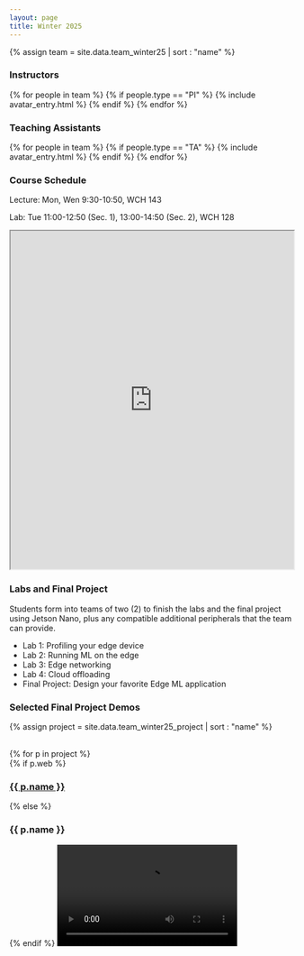 ```yaml
---
layout: page
title: Winter 2025
---
```


{% assign team = site.data.team_winter25 | sort : "name" %}

### Instructors

<div class="clearfix">
{% for people in team %} 
    {% if people.type == "PI" %} 
        {% include avatar_entry.html %} 
    {% endif %} 
{% endfor %}
</div>

### Teaching Assistants
<div class="clearfix">
{% for people in team %} 
    {% if people.type == "TA" %} 
        {% include avatar_entry.html %} 
    {% endif %} 
{% endfor %}
</div>

### Course Schedule

Lecture: Mon, Wen 9:30-10:50, WCH 143

Lab: Tue 11:00-12:50 (Sec. 1), 13:00-14:50 (Sec. 2), WCH 128

<iframe style="width:100%; height:600px; overflow:hidden" src="https://docs.google.com/spreadsheets/d/e/2PACX-1vS1ZmsFhnrh07N_RcfPwi-HdG8lVb6RzJaOlbYmIBtIncRIjSqS9y99Mg9RZ7JQ1oBtyNag_3CVrMx8/pubhtml?widget=false&amp;chrome=false&amp;gid=0&amp;range=A1:G21&amp;headers=false"></iframe>

### Labs and Final Project
Students form into teams of two (2) to finish the labs and the final project using Jetson Nano, plus any compatible additional peripherals that the team can provide.

- Lab 1: Profiling your edge device
- Lab 2: Running ML on the edge
- Lab 3: Edge networking
- Lab 4: Cloud offloading
- Final Project: Design your favorite Edge ML application

### Selected Final Project Demos


<!-- * **Tesla Bot** We propose a general framework deployed through a NVIDIA Jetbot that can be
controlled by instructions generated by either a cloud or local LLM. These instructions are
generated based on the users query and a live image from the Jetbot. All the LLMs we
used were multimodal and would output general instructions that would be parsed into
specific function calls such as forward, left, and right with a estimated distance/degree.



<div class="video-container">
    <video muted autoplay loop width="100%">
        <source src="{{ site.baseurl }}/assets/videos/jerryli_CS131_Final_Project.mp4" type="video/mp4">
    </video>
</div> -->

{% assign project = site.data.team_winter25_project | sort : "name" %}

<!-- <div class="project-gallery">
    <div class="project-item">
        <h3>Tesla Bot</h3>
        <video muted autoplay loop controls>
            <source src="{{ site.baseurl }}/assets/videos/jerryli_CS131_Final_Project.mp4" type="video/mp4">
        </video>
    </div>

    <div class="project-item">
        <h3>American Sign Language (ASL) Detector</h3>
        <video muted autoplay loop controls>
            <source src="{{ site.baseurl }}/assets/videos/anisha_CS131_Final_Project.mp4" type="video/mp4">
        </video>
    </div>


</div> -->


<div class="clearfix">
<br>
{% for p in project %}
    <div class="videos">
        {% if p.web %}
            <h3><a href="{{ p.web }}" target="_blank">{{ p.name }}</a></h3> 
        {% else %}
            <h3>{{ p.name }}</h3> 
        {% endif %}
    <video width="320" height="180" controls>
    <source src="{{ site.baseurl }}/assets/videos/{{p.video}}" type="video/mp4">

    </div>
{% endfor %}
</div>
